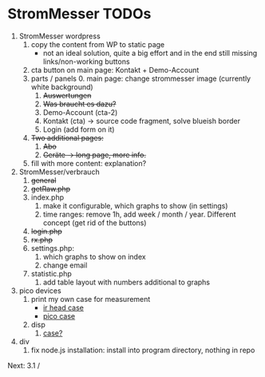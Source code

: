 # StromMesser TODOs

1. StromMesser wordpress   
   1. copy the content from WP to static page
      * not an ideal solution, quite a big effort and in the end still missing links/non-working buttons
   1. cta button on main page: Kontakt + Demo-Account
   1. parts / panels
      0. main page: change strommesser image (currently white background)
      1. ~~Auswertungen~~
      2. ~~Was braucht es dazu?~~
      3. Demo-Account (cta-2)
      4. Kontakt (cta) -> source code fragment, solve blueish border
      5. Login (add form on it)
   1. ~~Two additional pages:~~
      1. ~~Abo~~
      2. ~~Geräte -> long page, more info.~~
   1. fill with more content: explanation?
2. StromMesser/verbrauch
   1. ~~general~~
   2. ~~getRaw.php~~
   3. index.php
      1. make it configurable, which graphs to show (in settings)
      1. time ranges: remove 1h, add week / month / year. Different concept (get rid of the buttons)
   4. ~~login.php~~
   5. ~~rx.php~~
   6. settings.php:
      1. which graphs to show on index
      1. change email
   7. statistic.php
      1. add table layout with numbers additional to graphs
3. pico devices
   1. print my own case for measurement
      * [ir head case][irHeadCase]
      * [pico case][picoCase]
   1. disp
      1. [case?][displayCase]
4. div
   1. fix node.js installation: install into program directory, nothing in repo


Next: 3.1 / 


[displayCase]: https://www.thingiverse.com/thing:4767008
[irHeadCase]: https://www.thingiverse.com/thing:3378332
[picoCase]: [https://www.thingiverse.com/thing:4895274]
[micropython-ota]:[https://pypi.org/project/micropython-ota]
